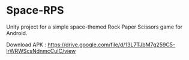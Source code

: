 # Space-RPS
Unity project for a simple space-themed Rock Paper Scissors game for Android.

Download APK : https://drive.google.com/file/d/13L7TJbM7g259C5-lrWRWScsNdnmcCulC/view
